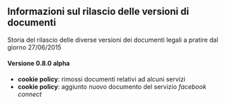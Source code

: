 ## Informazioni sul rilascio delle versioni di documenti

Storia del rilascio delle diverse versioni dei documenti legali a pratire dal giorno 27/06/2015

#### Versione 0.8.0 alpha
* **cookie policy**: rimossi documenti relativi ad alcuni servizi
* **cookie policy**: aggiunto nuovo documento del servizio *facebook connect*

